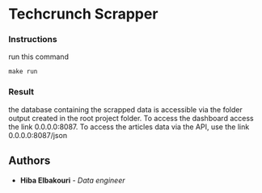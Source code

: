 # Techcrunch Scrapper

### Instructions

run this command
```
make run
```

### Result

the database containing the scrapped data is accessible via the folder output
created in the root project folder. To access the dashboard access the link
0.0.0.0:8087. To access the articles data via the API, use the link
0.0.0.0:8087/json



## Authors

* **Hiba Elbakouri** - *Data engineer*

